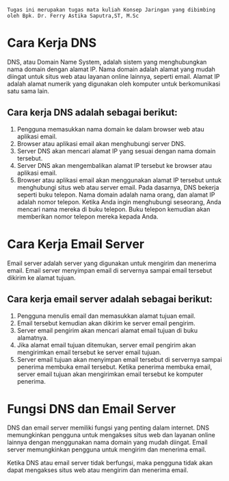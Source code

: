 
`Tugas ini merupakan tugas mata kuliah Konsep Jaringan yang dibimbing oleh Bpk. Dr. Ferry Astika Saputra,ST, M.Sc`

# Cara Kerja DNS

DNS, atau Domain Name System, adalah sistem yang menghubungkan nama domain dengan alamat IP. Nama domain adalah alamat yang mudah diingat untuk situs web atau layanan online lainnya, seperti email. Alamat IP adalah alamat numerik yang digunakan oleh komputer untuk berkomunikasi satu sama lain.

## Cara kerja DNS adalah sebagai berikut:

1. Pengguna memasukkan nama domain ke dalam browser web atau aplikasi email.
2. Browser atau aplikasi email akan menghubungi server DNS.
3. Server DNS akan mencari alamat IP yang sesuai dengan nama domain tersebut.
4. Server DNS akan mengembalikan alamat IP tersebut ke browser atau aplikasi email.
5. Browser atau aplikasi email akan menggunakan alamat IP tersebut untuk menghubungi situs web atau server email.
Pada dasarnya, DNS bekerja seperti buku telepon. Nama domain adalah nama orang, dan alamat IP adalah nomor telepon. Ketika Anda ingin menghubungi seseorang, Anda mencari nama mereka di buku telepon. Buku telepon kemudian akan memberikan nomor telepon mereka kepada Anda.

# Cara Kerja Email Server

Email server adalah server yang digunakan untuk mengirim dan menerima email. Email server menyimpan email di servernya sampai email tersebut dikirim ke alamat tujuan.

## Cara kerja email server adalah sebagai berikut:

1. Pengguna menulis email dan memasukkan alamat tujuan email.
2. Email tersebut kemudian akan dikirim ke server email pengirim.
3. Server email pengirim akan mencari alamat email tujuan di buku alamatnya.
4. Jika alamat email tujuan ditemukan, server email pengirim akan mengirimkan email tersebut ke server email tujuan.
5. Server email tujuan akan menyimpan email tersebut di servernya sampai penerima membuka email tersebut.
Ketika penerima membuka email, server email tujuan akan mengirimkan email tersebut ke komputer penerima.

# Fungsi DNS dan Email Server

DNS dan email server memiliki fungsi yang penting dalam internet. DNS memungkinkan pengguna untuk mengakses situs web dan layanan online lainnya dengan menggunakan nama domain yang mudah diingat. Email server memungkinkan pengguna untuk mengirim dan menerima email.

Ketika DNS atau email server tidak berfungsi, maka pengguna tidak akan dapat mengakses situs web atau mengirim dan menerima email.
